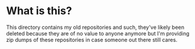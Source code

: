 # What is this?
This directory contains my old repositories and such, they've likely been deleted because they are of no value to anyone anymore but I'm providing zip dumps of these repositories in case someone out there still cares.